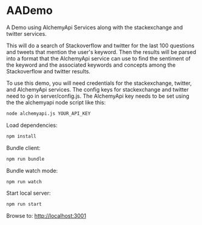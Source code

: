 # AADemo
A Demo using AlchemyApi Services along with the stackexchange and twitter services.

This will do a search of Stackoverflow and twitter for the last 100 questions and tweets that mention the user's keyword. Then the results will be parsed into a format that the AlchemyApi service can use to find the sentiment of the keyword and the associated keywords and concepts among the Stackoverflow and twitter results.

To use this demo, you will need credentials for the stackexchange, twitter, and AlchemyApi services. The config keys for stackexchange and twitter need to go in server/config.js. The AlchemyApi key needs to be set using the the alchemyapi node script like this:
``` sh
node alchemyapi.js YOUR_API_KEY

```

Load dependencies:

``` sh
npm install

```

Bundle client:

``` sh
npm run bundle

```
Bundle watch mode:

``` sh
npm run watch

```


Start local server:

``` sh
npm run start

```

Browse to: [http://localhost:3001](http://localhost:3001)


